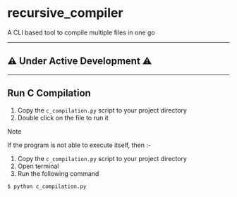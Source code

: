 # recursive_compiler

A CLI based tool to compile multiple files in one go

---

## ⚠️ Under Active Development ⚠️

---

## Run C Compilation

1. Copy the `c_compilation.py` script to your project directory
2. Double click on the file to run it

> [!NOTE]
> If the program is not able to execute itself, then :-
>
> 1.  Copy the `c_compilation.py` script to your project directory
> 2.  Open terminal
> 3.  Run the following command
>
> ```bash
> $ python c_compilation.py
> ```
